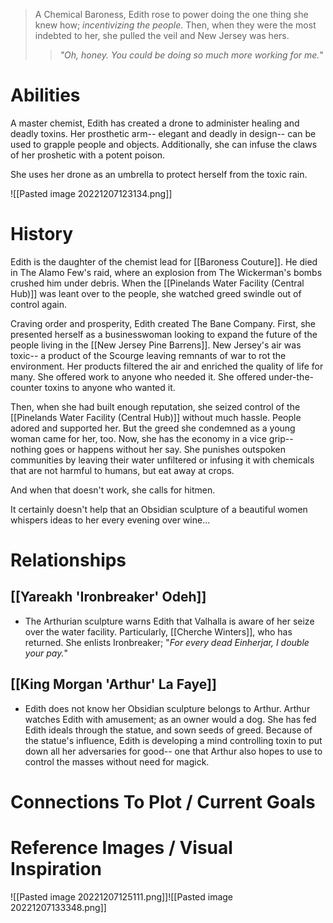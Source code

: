 > A Chemical Baroness, Edith rose to power doing the one thing she knew how; *incentivizing the people*.  Then, when they were the most indebted to her, she pulled the veil and New Jersey was hers.
> 
> >*"Oh, honey.  You could be doing so much more working for me.*"

# Abilities
A master chemist, Edith has created a drone to administer healing and deadly toxins.  Her prosthetic arm-- elegant and deadly in design-- can be used to grapple people and objects.  Additionally, she can infuse the claws of her proshetic with a potent poison.

She uses her drone as an umbrella to protect herself from the toxic rain.

![[Pasted image 20221207123134.png]]

# History
Edith is the daughter of the chemist lead for [[Baroness Couture]].  He died in The Alamo Few's raid, where an explosion from The Wickerman's bombs crushed him under debris.  When the [[Pinelands Water Facility (Central Hub)]] was leant over to the people, she watched greed swindle out of control again.

Craving order and prosperity, Edith created The Bane Company.  First, she presented herself as a businesswoman looking to expand the future of the people living in the [[New Jersey Pine Barrens]].  New Jersey's air was toxic-- a product of the Scourge leaving remnants of war to rot the environment.  Her products filtered the air and enriched the quality of life for many.  She offered work to anyone who needed it.  She offered under-the-counter toxins to anyone who wanted it.

Then, when she had built enough reputation, she seized control of the [[Pinelands Water Facility (Central Hub)]] without much hassle.  People adored and supported her.  But the greed she condemned as a young woman came for her, too.  Now, she has the economy in a vice grip-- nothing goes or happens without her say.  She punishes outspoken communities by leaving their water unfiltered or infusing it with chemicals that are not harmful to humans, but eat away at crops.

And when that doesn't work, she calls for hitmen.

It certainly doesn't help that an Obsidian sculpture of a beautiful women whispers ideas to her every evening over wine...

# Relationships
## [[Yareakh 'Ironbreaker' Odeh]]
+ The Arthurian sculpture warns Edith that Valhalla is aware of her seize over the water facility.  Particularly, [[Cherche Winters]], who has returned.  She enlists Ironbreaker; "*For every dead Einherjar, I double your pay.*"
## [[King Morgan 'Arthur' La Faye]]
+ Edith does not know her Obsidian sculpture belongs to Arthur.  Arthur watches Edith with amusement; as an owner would a dog.  She has fed Edith ideals through the statue, and sown seeds of greed.  Because of the statue's influence, Edith is developing a mind controlling toxin to put down all her adversaries for good-- one that Arthur also hopes to use to control the masses without need for magick.
# Connections To Plot / Current Goals

# Reference Images / Visual Inspiration
![[Pasted image 20221207125111.png]]![[Pasted image 20221207133348.png]]